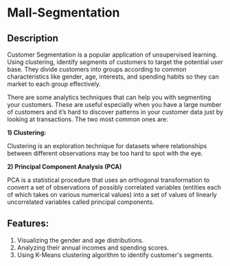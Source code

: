 # Mall-Segmentation
## **Description**
Customer Segmentation is a popular application of unsupervised learning. Using clustering, identify segments of customers to target the potential user base. They divide customers into groups according to common characteristics like gender, age, interests, and spending habits so they can market to each group  effectively.

There are some analytics techniques that can help you with segmenting your customers. These are useful especially when you have a large number of customers and it’s hard to discover patterns in your customer data just by looking at transactions. The two most common ones are:

**1) Clustering:**

Clustering is an exploration technique for datasets where relationships between different observations may be too hard to spot with the eye.

**2) Principal Component Analysis (PCA)**

PCA is a statistical procedure that uses an orthogonal transformation to convert a set of observations of possibly correlated variables (entities each of which takes on various numerical values) into a set of values of linearly uncorrelated variables called principal components.

## **Features:**

1. Visualizing the gender and age distributions.
2. Analyzing their annual incomes and spending scores.
3. Using K-Means clustering algorithm to identify customer's segments.
